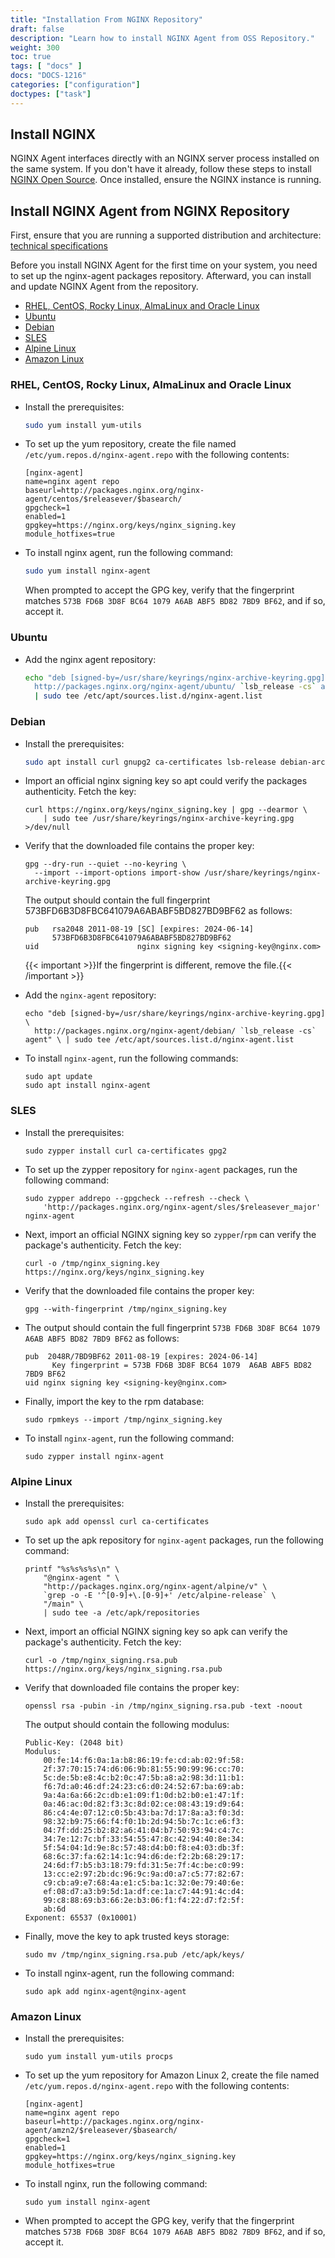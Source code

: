 ```yaml
---
title: "Installation From NGINX Repository"
draft: false
description: "Learn how to install NGINX Agent from OSS Repository."
weight: 300
toc: true
tags: [ "docs" ]
docs: "DOCS-1216"
categories: ["configuration"]
doctypes: ["task"]
---
```


## Install NGINX

NGINX Agent interfaces directly with an NGINX server process installed on the same system. If you don't have it already, follow these steps to install [NGINX Open Source](https://www.nginx.com/resources/wiki/start/topics/tutorials/install/). Once installed, ensure the NGINX instance is running.

## Install NGINX Agent from NGINX Repository

First, ensure that you are running a supported distribution and architecture: [technical specifications](../technical-specifications/)

Before you install NGINX Agent for the first time on your system, you need to set up the nginx-agent packages repository. Afterward, you can install and update NGINX Agent from the repository.

- [RHEL, CentOS, Rocky Linux, AlmaLinux and Oracle Linux](#rhel-centos-rocky-linux-almalinux-and-oracle-linux)
- [Ubuntu](#ubuntu)
- [Debian](#debian)
- [SLES](#sles)
- [Alpine Linux](#alpine-linux)
- [Amazon Linux](#amazon-linux)

### RHEL, CentOS, Rocky Linux, AlmaLinux and Oracle Linux
  - Install the prerequisites:
    ```bash
    sudo yum install yum-utils
    ```

  - To set up the yum repository, create the file named `/etc/yum.repos.d/nginx-agent.repo` with the following contents:
    ```
    [nginx-agent]
    name=nginx agent repo
    baseurl=http://packages.nginx.org/nginx-agent/centos/$releasever/$basearch/
    gpgcheck=1
    enabled=1
    gpgkey=https://nginx.org/keys/nginx_signing.key
    module_hotfixes=true
    ```

  - To install nginx agent, run the following command:
    ```bash
    sudo yum install nginx-agent
    ```
    When prompted to accept the GPG key, verify that the fingerprint matches `573B FD6B 3D8F BC64 1079 A6AB ABF5 BD82 7BD9 BF62`, and if so, accept it.

### Ubuntu
  - Add the nginx agent repository:
    ```bash
    echo "deb [signed-by=/usr/share/keyrings/nginx-archive-keyring.gpg] \
      http://packages.nginx.org/nginx-agent/ubuntu/ `lsb_release -cs` agent" \
      | sudo tee /etc/apt/sources.list.d/nginx-agent.list
    ```

### Debian
  - Install the prerequisites:
    ```bash
    sudo apt install curl gnupg2 ca-certificates lsb-release debian-archive-keyring
    ```

  - Import an official nginx signing key so apt could verify the packages authenticity. Fetch the key:
    ```
    curl https://nginx.org/keys/nginx_signing.key | gpg --dearmor \
        | sudo tee /usr/share/keyrings/nginx-archive-keyring.gpg >/dev/null
    ```

  - Verify that the downloaded file contains the proper key:
    ```
    gpg --dry-run --quiet --no-keyring \
      --import --import-options import-show /usr/share/keyrings/nginx-archive-keyring.gpg
    ```

    The output should contain the full fingerprint 573BFD6B3D8FBC641079A6ABABF5BD827BD9BF62 as follows:
    ```
    pub   rsa2048 2011-08-19 [SC] [expires: 2024-06-14]
          573BFD6B3D8FBC641079A6ABABF5BD827BD9BF62
    uid                      nginx signing key <signing-key@nginx.com>
    ```
    {{< important >}}If the fingerprint is different, remove the file.{{< /important >}}

  - Add the `nginx-agent` repository:
    ```
    echo "deb [signed-by=/usr/share/keyrings/nginx-archive-keyring.gpg] \
      http://packages.nginx.org/nginx-agent/debian/ `lsb_release -cs` agent" \ | sudo tee /etc/apt/sources.list.d/nginx-agent.list
    ```

  - To install `nginx-agent`, run the following commands:
    ```
    sudo apt update
    sudo apt install nginx-agent
    ```

### SLES
  - Install the prerequisites:
    ```
    sudo zypper install curl ca-certificates gpg2
    ```

  - To set up the zypper repository for `nginx-agent` packages, run the following command:
    ```
    sudo zypper addrepo --gpgcheck --refresh --check \
        'http://packages.nginx.org/nginx-agent/sles/$releasever_major' nginx-agent
    ```

  - Next, import an official NGINX signing key so `zypper`/`rpm` can verify the package's authenticity. Fetch the key:
    ```
    curl -o /tmp/nginx_signing.key https://nginx.org/keys/nginx_signing.key
    ```

  - Verify that the downloaded file contains the proper key:
    ```
    gpg --with-fingerprint /tmp/nginx_signing.key
    ```

  - The output should contain the full fingerprint `573B FD6B 3D8F BC64 1079 A6AB ABF5 BD82 7BD9 BF62` as follows:
    ```
    pub  2048R/7BD9BF62 2011-08-19 [expires: 2024-06-14]
          Key fingerprint = 573B FD6B 3D8F BC64 1079  A6AB ABF5 BD82 7BD9 BF62
    uid nginx signing key <signing-key@nginx.com>
    ```

  - Finally, import the key to the rpm database:
    ```
    sudo rpmkeys --import /tmp/nginx_signing.key
    ```

  - To install `nginx-agent`, run the following command:
    ```
    sudo zypper install nginx-agent
    ```

### Alpine Linux
  - Install the prerequisites:
    ```
    sudo apk add openssl curl ca-certificates
    ```

  - To set up the apk repository for `nginx-agent` packages, run the following command:
    ```
    printf "%s%s%s%s\n" \
        "@nginx-agent " \
        "http://packages.nginx.org/nginx-agent/alpine/v" \
        `grep -o -E '^[0-9]+\.[0-9]+' /etc/alpine-release` \
        "/main" \
        | sudo tee -a /etc/apk/repositories
    ```

  - Next, import an official NGINX signing key so apk can verify the package's authenticity. Fetch the key:
    ```
    curl -o /tmp/nginx_signing.rsa.pub https://nginx.org/keys/nginx_signing.rsa.pub
    ```

  - Verify that downloaded file contains the proper key:
    ```
    openssl rsa -pubin -in /tmp/nginx_signing.rsa.pub -text -noout
    ```

    The output should contain the following modulus:
    ```
    Public-Key: (2048 bit)
    Modulus:
        00:fe:14:f6:0a:1a:b8:86:19:fe:cd:ab:02:9f:58:
        2f:37:70:15:74:d6:06:9b:81:55:90:99:96:cc:70:
        5c:de:5b:e8:4c:b2:0c:47:5b:a8:a2:98:3d:11:b1:
        f6:7d:a0:46:df:24:23:c6:d0:24:52:67:ba:69:ab:
        9a:4a:6a:66:2c:db:e1:09:f1:0d:b2:b0:e1:47:1f:
        0a:46:ac:0d:82:f3:3c:8d:02:ce:08:43:19:d9:64:
        86:c4:4e:07:12:c0:5b:43:ba:7d:17:8a:a3:f0:3d:
        98:32:b9:75:66:f4:f0:1b:2d:94:5b:7c:1c:e6:f3:
        04:7f:dd:25:b2:82:a6:41:04:b7:50:93:94:c4:7c:
        34:7e:12:7c:bf:33:54:55:47:8c:42:94:40:8e:34:
        5f:54:04:1d:9e:8c:57:48:d4:b0:f8:e4:03:db:3f:
        68:6c:37:fa:62:14:1c:94:d6:de:f2:2b:68:29:17:
        24:6d:f7:b5:b3:18:79:fd:31:5e:7f:4c:be:c0:99:
        13:cc:e2:97:2b:dc:96:9c:9a:d0:a7:c5:77:82:67:
        c9:cb:a9:e7:68:4a:e1:c5:ba:1c:32:0e:79:40:6e:
        ef:08:d7:a3:b9:5d:1a:df:ce:1a:c7:44:91:4c:d4:
        99:c8:88:69:b3:66:2e:b3:06:f1:f4:22:d7:f2:5f:
        ab:6d
    Exponent: 65537 (0x10001)
    ```

  - Finally, move the key to apk trusted keys storage:
    ```
    sudo mv /tmp/nginx_signing.rsa.pub /etc/apk/keys/
    ```

  - To install nginx-agent, run the following command:
    ```
    sudo apk add nginx-agent@nginx-agent
    ```

### Amazon Linux
  - Install the prerequisites:
    ```
    sudo yum install yum-utils procps
    ```

  - To set up the yum repository for Amazon Linux 2, create the file named `/etc/yum.repos.d/nginx-agent.repo` with the following contents:
    ```
    [nginx-agent]
    name=nginx agent repo
    baseurl=http://packages.nginx.org/nginx-agent/amzn2/$releasever/$basearch/
    gpgcheck=1
    enabled=1
    gpgkey=https://nginx.org/keys/nginx_signing.key
    module_hotfixes=true
    ```

  - To install nginx, run the following command:
    ```
    sudo yum install nginx-agent
    ```

  - When prompted to accept the GPG key, verify that the fingerprint matches `573B FD6B 3D8F BC64 1079 A6AB ABF5 BD82 7BD9 BF62`, and if so, accept it.
